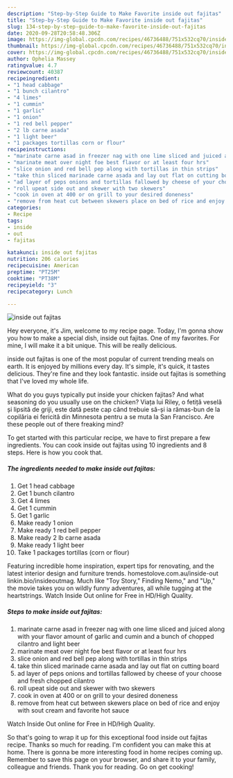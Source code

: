 ```yaml
---
description: "Step-by-Step Guide to Make Favorite inside out fajitas"
title: "Step-by-Step Guide to Make Favorite inside out fajitas"
slug: 134-step-by-step-guide-to-make-favorite-inside-out-fajitas
date: 2020-09-28T20:58:48.306Z
image: https://img-global.cpcdn.com/recipes/46736488/751x532cq70/inside-out-fajitas-recipe-main-photo.jpg
thumbnail: https://img-global.cpcdn.com/recipes/46736488/751x532cq70/inside-out-fajitas-recipe-main-photo.jpg
cover: https://img-global.cpcdn.com/recipes/46736488/751x532cq70/inside-out-fajitas-recipe-main-photo.jpg
author: Ophelia Massey
ratingvalue: 4.7
reviewcount: 40387
recipeingredient:
- "1 head cabbage"
- "1 bunch cilantro"
- "4 limes"
- "1 cummin"
- "1 garlic"
- "1 onion"
- "1 red bell pepper"
- "2 lb carne asada"
- "1 light beer"
- "1 packages tortillas corn or flour"
recipeinstructions:
- "marinate carne asad in freezer nag with one lime sliced and juiced along with your flavor amount of garlic and cumin and a bunch of chopped cilantro and light beer"
- "marinate meat over night foe best flavor or at least four hrs"
- "slice onion and red bell pep along with tortillas in thin strips"
- "take thin sliced marinade carne asada and lay out flat on cutting board"
- "ad layer of peps onions and tortillas fallowed by cheese of your choose and fresh chopped cilantro"
- "roll upeat side out and skewer with two skewers"
- "cook in oven at 400 or on grill to your desired doneness"
- "remove from heat cut between skewers place on bed of rice and enjoy with sout cream and favorite hot sauce"
categories:
- Recipe
tags:
- inside
- out
- fajitas

katakunci: inside out fajitas 
nutrition: 206 calories
recipecuisine: American
preptime: "PT25M"
cooktime: "PT38M"
recipeyield: "3"
recipecategory: Lunch

---
```



![inside out fajitas](https://img-global.cpcdn.com/recipes/46736488/751x532cq70/inside-out-fajitas-recipe-main-photo.jpg)

Hey everyone, it's Jim, welcome to my recipe page. Today, I'm gonna show you how to make a special dish, inside out fajitas. One of my favorites. For mine, I will make it a bit unique. This will be really delicious.

inside out fajitas is one of the most popular of current trending meals on earth. It is enjoyed by millions every day. It's simple, it's quick, it tastes delicious. They're fine and they look fantastic. inside out fajitas is something that I've loved my whole life.

What do you guys typically put inside your chicken fajitas? And what seasoning do you usually use on the chicken? Viața lui Riley, o fetiță veselă și lipsită de griji, este dată peste cap când trebuie să-și ia rămas-bun de la copilăria ei fericită din Minnesota pentru a se muta la San Francisco. Are these people out of there freaking mind?


To get started with this particular recipe, we have to first prepare a few ingredients. You can cook inside out fajitas using 10 ingredients and 8 steps. Here is how you cook that.

<!--inarticleads1-->

##### The ingredients needed to make inside out fajitas:

1. Get 1 head cabbage
1. Get 1 bunch cilantro
1. Get 4 limes
1. Get 1 cummin
1. Get 1 garlic
1. Make ready 1 onion
1. Make ready 1 red bell pepper
1. Make ready 2 lb carne asada
1. Make ready 1 light beer
1. Take 1 packages tortillas (corn or flour)


Featuring incredible home inspiration, expert tips for renovating, and the latest interior design and furniture trends. homestolove.com.au/inside-out linkin.bio/insideoutmag. Much like &#34;Toy Story,&#34; Finding Nemo,&#34; and &#34;Up,&#34; the movie takes you on wildly funny adventures, all while tugging at the heartstrings. Watch Inside Out online for Free in HD/High Quality. 

<!--inarticleads2-->

##### Steps to make inside out fajitas:

1. marinate carne asad in freezer nag with one lime sliced and juiced along with your flavor amount of garlic and cumin and a bunch of chopped cilantro and light beer
1. marinate meat over night foe best flavor or at least four hrs
1. slice onion and red bell pep along with tortillas in thin strips
1. take thin sliced marinade carne asada and lay out flat on cutting board
1. ad layer of peps onions and tortillas fallowed by cheese of your choose and fresh chopped cilantro
1. roll upeat side out and skewer with two skewers
1. cook in oven at 400 or on grill to your desired doneness
1. remove from heat cut between skewers place on bed of rice and enjoy with sout cream and favorite hot sauce


Watch Inside Out online for Free in HD/High Quality. 

So that's going to wrap it up for this exceptional food inside out fajitas recipe. Thanks so much for reading. I'm confident you can make this at home. There is gonna be more interesting food in home recipes coming up. Remember to save this page on your browser, and share it to your family, colleague and friends. Thank you for reading. Go on get cooking!
